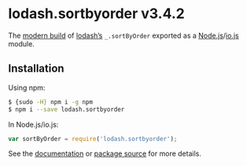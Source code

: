 # lodash.sortbyorder v3.4.2

The [modern build](https://github.com/lodash/lodash/wiki/Build-Differences) of [lodash’s](https://lodash.com/) `_.sortByOrder` exported as a [Node.js](http://nodejs.org/)/[io.js](https://iojs.org/) module.

## Installation

Using npm:

```bash
$ {sudo -H} npm i -g npm
$ npm i --save lodash.sortbyorder
```

In Node.js/io.js:

```js
var sortByOrder = require('lodash.sortbyorder');
```

See the [documentation](https://lodash.com/docs#sortByOrder) or [package source](https://github.com/lodash/lodash/blob/3.4.2-npm-packages/lodash.sortbyorder) for more details.
